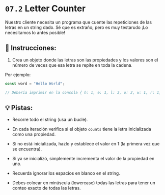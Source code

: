 # `07.2` Letter Counter

Nuestro cliente necesita un programa que cuente las repeticiones de las letras en un string dado. Sé que es extraño, pero es muy testarudo ¡Lo necesitamos lo antes posible!

## 📝 Instrucciones:

1. Crea un objeto donde las letras son las propiedades y los valores son el número de veces que esa letra se repite en toda la cadena. 

Por ejemplo:

```js
const word = "Hello World";

// Debería imprimir en la consola { h: 1, e: 1, l: 3, o: 2, w: 1, r: 1, d: 1 }
```

## 💡 Pistas:

+ Recorre todo el string (usa un bucle).

+ En cada iteración verifica si el objeto `counts` tiene la letra inicializada como una propiedad.

+ Si no está inicializada, hazlo y establece el valor en 1 (la primera vez que se encuentra).

+ Si ya se inicializó, simplemente incrementa el valor de la propiedad en uno.

+ Recuerda ignorar los espacios en blanco en el string.

+ Debes colocar en minúscula (lowercase) todas las letras para tener un conteo exacto de todas las letras.
